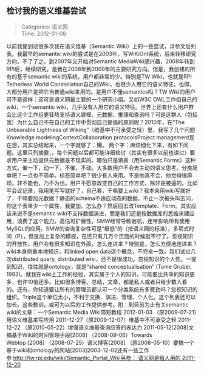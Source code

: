 检讨我的语义维基尝试
---
    
> Categories: 语义网  
> Time: 2012-01-08
    
以前我提到过很多次我在语义维基（Semantic Wiki）上的一些尝试，详参文后列表。我最早的semantic wiki的尝试是在2003年，写WiKiOnt系统，后来转移研究方向，不了了之。到2007年又开始对Semantic MediaWiki感兴趣，2008年转到RPI后，继续研究，是我在2008年到2009年的主要研究方向。但是，我创建的所有的基于semantic wiki的系统，用户都非常的少。特别是TW Wiki，也就是RPI Tetherless World Constellation自己的Wiki，也很少人用它的语义特征，也即，大部分用户是把它当普通wiki来用的。是用户不懂semantics吗？TW Wiki的用户可不是这样：这可是语义网最主要的一个研究小组。又如W3C OWL工作组自己的wiki，一个semantic wiki，几乎没有人用它的语义特征。世界上还有什么用户群会比这个工作组更狂热支持语义建模、元数据、推理和查询吗？可是这群人（包括我）为什么自己不在自己的工作中贯彻自己提倡的原则呢？2010年，在“The Unbearable Lightness of Wiking”（维基中不可承受之轻）里，我写了几个问题Knowledge modelingContextCollaboration protocolsProject management现在想，其实总结起来，一个字就够了：懒。     两个字：麻烦细化下来，有如下问题。这里只列摘要，，每个问题以后都可能详细检讨（其实有很多以前也讲过）要求用户来主动提供元数据是不现实的。哪怕只是填表（用Semantic Forms）这种方式。催一下，动一下，不催，不动。大多数用户不会去主动的语义思考。分类简单吧？一点也不简单。标签简单吧？很少有人来用。不是他真不会，他觉得很麻烦。非不能也，乃不为也。用户不愿意改变自己的工作方式，除非是被逼的。比如写会议记录，我用笔写写就好了，自己看，干嘛要上wiki？我本来用wiki写就好了，干嘛要加元数据？静态的schema不适应动态的数据。不止一次被头叫去问，你这个表单少一个属性，我要加，怎么办？然后回去改Template、Form。其实应该来说不是semantic wiki不支持数据演进，而是我们还是按数据库的思维来建应用，浪费了这个能力。高估可扩展性。SMW经常导致宕机，连带影响所有使用MySQL的应用。SMW的查询复杂性可是“极低”的（按语义网的标准），多项式时间（P），但是加上复杂的模板，在还只有几万个页面的时候就不行了。忽视知识的开放性。用户会有很多知识在外面，怎么连进来？特别是，怎么方便地连进来？wiki本身侧重本地知识，和linked open data这个概念，不完全一致。我们试过几次distributed query, distributed wiki，还不是很成功。忽视知识的个人性。一提到知识，往往就是ontology，就是“shared conceptualisation” (Tome Gruber, 1993)。就我在wiki上工作的经验，其实属于个人的知识，可能要比共享的知识更多，也许10倍还多。比如很多博客，总结，文章，都是私人或者只给少数人看的。还有，你知道要让所有的管理员都认可一个分类系统有多费劲吗？忽视知识的组织。Triple这个单位太小，不利于交换、演进、管理、个人化。这个列表还可以加长。这些教训，或可为以后的工作提供参考。附：到目前为止有关semantic wiki的文章：一个Semantic Media Wiki简短教程 2012-01-03 （原2009-07-21）用语义维基来写应用 2011-12-27（原2009-12-07）维基中不可承受之轻 2011-12-22 （原2010-05-22）增强语义维基查询应答的表达力 2011-05-12[2008]文摘基于Wiki的时间管理手段[2008] （2008-09-06）Towards Webtop [2008] （2008-07-25）语义博客[2008] （原2008-05-10）要搞一个基于wiki和ontology的网站[2003]2003-12-02还有一些工作参 http://tw.rpi.edu/wiki/Semantic_Portal_Wiki另参： 语义网是给人用的 2011-12-20     
    